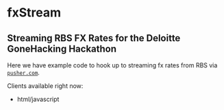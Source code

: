fxStream
========

Streaming RBS FX Rates for the Deloitte GoneHacking Hackathon
-------------------------------------------------------------

Here we have example code to hook up to streaming fx rates from RBS via [`pusher.com`](http://pusher.com).

Clients available right now:

* html/javascript
